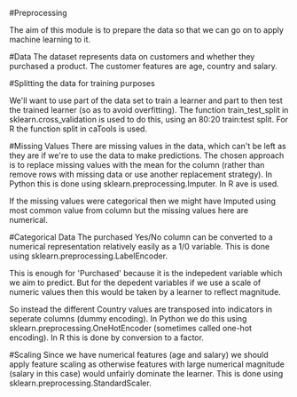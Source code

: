 #Preprocessing

The aim of this module is to prepare the data so that we can go on to apply machine learning to it.

#Data
The dataset represents data on customers and whether they purchased a product. The customer features are age, country and salary.

#Splitting the data for training purposes

We'll want to use part of the data set to train a learner and part to then test the trained learner (so as to avoid overfitting). The function train_test_split in sklearn.cross_validation is used to do this, using an 80:20 train:test split. For R the function split in caTools is used.

#Missing Values
There are missing values in the data, which can't be left as they are if we're to use the data to make predictions. The chosen approach is to replace missing values with the mean for the column (rather than remove rows with missing data or use another replacement strategy). In Python this is done using sklearn.preprocessing.Imputer. In R ave is used.

If the missing values were categorical then we might have Imputed using most common value from column but the missing values here are numerical.

#Categorical Data
The purchased Yes/No column can be converted to a numerical representation relatively easily as a 1/0 variable. This is done using sklearn.preprocessing.LabelEncoder.

This is enough for 'Purchased' because it is the indepedent variable which we aim to predict. But for the depedent variables if we use a scale of numeric values then this would be taken by a learner to reflect magnitude. 

So instead the different Country values are transposed into indicators in seperate columns (dummy encoding). In Python we do this using sklearn.preprocessing.OneHotEncoder (sometimes called one-hot encoding). In R this is done by conversion to a factor.

#Scaling
Since we have numerical features (age and salary) we should apply feature scaling as otherwise features with large numerical magnitude (salary in this case) would unfairly dominate the learner. This is done using sklearn.preprocessing.StandardScaler.